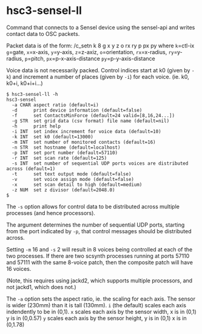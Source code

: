 # hsc3-sensel-ll

Command that connects to a Sensel device using the sensel-api and writes contact data to OSC packets.

Packet data is of the form: /c_setn k 8 g x y z o rx ry p px py where
`k`=ctl-ix `g`=gate, `x`=x-axis, `y`=y-axis, `z`=z-axiz,
`o`=orientation, `rx`=x-radius, `ry`=y-radius,
`p`=pitch, `px`=p-x-axis-distance `py`=p-y-axis-distance

Voice data is not necessarily packed.  Control indices start at k0
(given by `-k`) and increment a number of places (given by `-i`) for
each voice.  (ie. k0, k0+i, k0+i+i...)

~~~~
$ hsc3-sensel-ll -h
hsc3-sensel
  -a CHAR aspect ratio (default=i)
  -d      print device information (default=false)
  -f      set ContactsMinForce (default=24 valid=[8,16,24...])
  -g STR  set grid data (csv format) file name (default=nil)
  -h      print help
  -i INT  set index increment for voice data (default=10)
  -k INT  set k0 (default=13000)
  -m INT  set number of monitored contacts (default=16)
  -n STR  set hostname (default=localhost)
  -p INT  set port number (default=57110)
  -r INT  set scan rate (default=125)
  -s INT  set number of sequential UDP ports voices are distributed across (default=1)
  -t      set text output mode (default=false)
  -v      set voice assign mode (default=false)
  -x      set scan detail to high (default=medium)
  -z NUM  set z divisor (default=2048.0)
$
~~~~

The `-s` option allows for control data to be distributed across
multiple processes (and hence processors).

The argument determines the number of sequential UDP ports, starting
from the port indicated by `-p`, that control messages should be
distributed across.

Setting `-m` 16 and `-s` 2 will result in 8 voices being controlled at
each of the two processes.  If there are two scsynth processes
running at ports 57110 and 57111 with the same 8-voice patch, then
the composite patch will have 16 voices.

(Note, this requires using jackd2, which supports multiple processors,
and not jackd1, which does not.)

The `-a` option sets the aspect ratio, ie. the scaling for each axis.
The sensor is wider (230mm) than it is tall (130mm).
`i` (the default) scales each axis indendently to be in (0,1).
`x` scales each axis by the sensor width, x is in (0,1) y is in (0,0.57)
`y` scales each axis by the sensor height, y is in (0,1) x is in (0,1.78)
